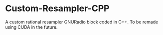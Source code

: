 # Custom-Resampler-CPP
A custom rational resampler GNURadio block coded in C++.  To be remade using CUDA in the future.
